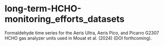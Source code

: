 # long-term-HCHO-monitoring_efforts_datasets
Formaldehyde time series for the Aeris Ultra, Aeris Pico, and Picarro G2307 HCHO gas analyzer units used in Mouat et al. (2024) (DOI forthcoming).
